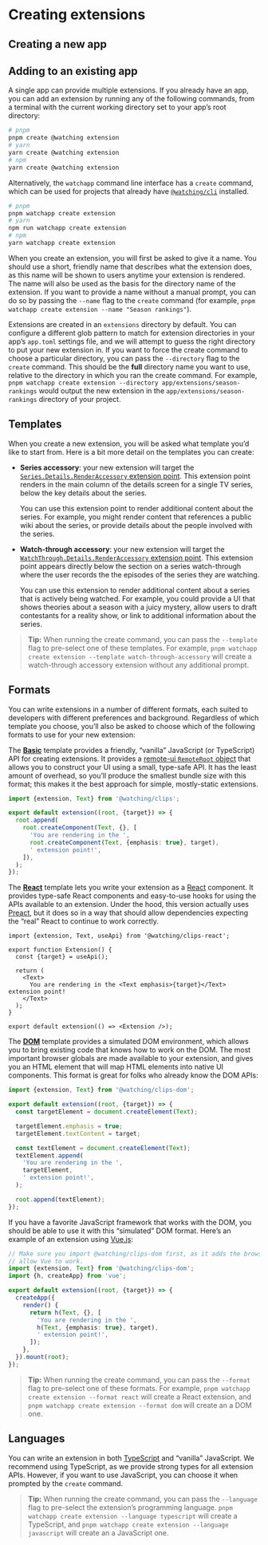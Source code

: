 # Creating extensions

## Creating a new app

<!-- TODO -->

## Adding to an existing app

A single app can provide multiple extensions. If you already have an app, you can add an extension by running any of the following commands, from a terminal with the current working directory set to your app’s root directory:

```bash
# pnpm
pnpm create @watching extension
# yarn
yarn create @watching extension
# npm
yarn create @watching extension
```

Alternatively, the `watchapp` command line interface has a `create` command, which can be used for projects that already have [`@watching/cli`](../../packages/cli) installed.

```bash
# pnpm
pnpm watchapp create extension
# yarn
npm run watchapp create extension
# npm
yarn watchapp create extension
```

When you create an extension, you will first be asked to give it a name. You should use a short, friendly name that describes what the extension does, as this name will be shown to users anytime your extension is rendered. The name will also be used as the basis for the directory name of the extension. If you want to provide a name without a manual prompt, you can do so by passing the `--name` flag to the `create` command (for example, `pnpm watchapp create extension --name "Season rankings"`).

Extensions are created in an `extensions` directory by default. You can configure a different glob pattern to match for extension directories in your app’s `app.toml` settings file, and we will attempt to guess the right directory to put your new extension in. If you want to force the create command to choose a particular directory, you can pass the `--directory` flag to the `create` command. This should be the **full** directory name you want to use, relative to the directory in which you ran the create command. For example, `pnpm watchapp create extension --directory app/extensions/season-rankings` would output the new extension in the `app/extensions/season-rankings` directory of your project.

## Templates

When you create a new extension, you will be asked what template you’d like to start from. Here is a bit more detail on the templates you can create:

- **Series accessory**: your new extension will target the [`Series.Details.RenderAccessory` extension point](TODO). This extension point renders in the main column of the details screen for a single TV series, below the key details about the series.

  You can use this extension point to render additional content about the series. For example, you might render content that references a public wiki about the series, or provide details about the people involved with the series.

- **Watch-through accessory**: your new extension will target the [`WatchThrough.Details.RenderAccessory` extension point](TODO). This extension point appears directly below the section on a series watch-through where the user records the the episodes of the series they are watching.

  You can use this extension to render additional content about a series that is actively being watched. For example, you could provide a UI that shows theories about a season with a juicy mystery, allow users to draft contestants for a reality show, or link to additional information about the series.

> **Tip:** When running the create command, you can pass the `--template` flag to pre-select one of these templates. For example, `pnpm watchapp create extension --template watch-through-accessory` will create a watch-through accessory extension without any additional prompt.

## Formats

You can write extensions in a number of different formats, each suited to developers with different preferences and background. Regardless of which template you choose, you’ll also be asked to choose which of the following formats to use for your new extension:

The [**Basic**](TODO) template provides a friendly, “vanilla” JavaScript (or TypeScript) API for creating extensions. It provides a [remote-ui `RemoteRoot` object](https://github.com/Shopify/remote-ui/tree/main/packages/core) that allows you to construct your UI using a small, type-safe API. It has the least amount of overhead, so you’ll produce the smallest bundle size with this format; this makes it the best approach for simple, mostly-static extensions.

```ts
import {extension, Text} from '@watching/clips';

export default extension((root, {target}) => {
  root.append(
    root.createComponent(Text, {}, [
      'You are rendering in the ',
      root.createComponent(Text, {emphasis: true}, target),
      ' extension point!',
    ]),
  );
});
```

The [**React**](TODO) template lets you write your extension as a [React](https://reactjs.org) component. It provides type-safe React components and easy-to-use hooks for using the APIs available to an extension. Under the hood, this version actually uses [Preact](https://preactjs.com), but it does so in a way that should allow dependencies expecting the “real” React to continue to work correctly.

```tsx
import {extension, Text, useApi} from '@watching/clips-react';

export function Extension() {
  const {target} = useApi();

  return (
    <Text>
      You are rendering in the <Text emphasis>{target}</Text> extension point!
    </Text>
  );
}

export default extension(() => <Extension />);
```

The [**DOM**](TODO) template provides a simulated DOM environment, which allows you to bring existing code that knows how to work on the DOM. The most important browser globals are made available to your extension, and gives you an HTML element that will map HTML elements into native UI components. This format is great for folks who already know the DOM APIs:

```ts
import {extension, Text} from '@watching/clips-dom';

export default extension((root, {target}) => {
  const targetElement = document.createElement(Text);

  targetElement.emphasis = true;
  targetElement.textContent = target;

  const textElement = document.createElement(Text);
  textElement.append(
    'You are rendering in the ',
    targetElement,
    ' extension point!',
  );

  root.append(textElement);
});
```

If you have a favorite JavaScript framework that works with the DOM, you should be able to use it with this “simulated” DOM format. Here’s an example of an extension using [Vue.js](https://vuejs.org):

```ts
// Make sure you import @watching/clips-dom first, as it adds the browser globals that
// allow Vue to work.
import {extension, Text} from '@watching/clips-dom';
import {h, createApp} from 'vue';

export default extension((root, {target}) => {
  createApp({
    render() {
      return h(Text, {}, [
        'You are rendering in the ',
        h(Text, {emphasis: true}, target),
        ' extension point!',
      ]);
    },
  }).mount(root);
});
```

> **Tip:** When running the create command, you can pass the `--format` flag to pre-select one of these formats. For example, `pnpm watchapp create extension --format react` will create a React extension, and `pnpm watchapp create extension --format dom` will create an a DOM one.

## Languages

You can write an extension in both [TypeScript](https://www.typescriptlang.org) and “vanilla” JavaScript. We recommend using TypeScript, as we provide strong types for all extension APIs. However, if you want to use JavaScript, you can choose it when prompted by the `create` command.

> **Tip:** When running the create command, you can pass the `--language` flag to pre-select the extension’s programming language. `pnpm watchapp create extension --language typescript` will create a TypeScript, and `pnpm watchapp create extension --language javascript` will create an a JavaScript one.
